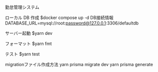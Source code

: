 勤怠管理システム

ローカル DB 作成
$docker compose up -d
DB接続情報
DATABASE_URL=mysql://root:password@127.0.0.1:3306/defaultdb

サーバー起動
$yarn dev

フォーマット
$yarn fmt

テスト
$yarn test

migrationファイル作成方法
yarn prisma migrate dev
yarn prisma generate
